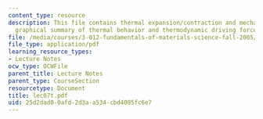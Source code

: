```yaml
---
content_type: resource
description: This file contains thermal expansion/contraction and mechanical expansion/compression,
  graphical summary of thermal behavior and thermodynamic driving forces.
file: /media/courses/3-012-fundamentals-of-materials-science-fall-2005/25d2dad00afd2d3aa534cbd4005fc6e7_lec07t.pdf
file_type: application/pdf
learning_resource_types:
- Lecture Notes
ocw_type: OCWFile
parent_title: Lecture Notes
parent_type: CourseSection
resourcetype: Document
title: lec07t.pdf
uid: 25d2dad0-0afd-2d3a-a534-cbd4005fc6e7
---
```

